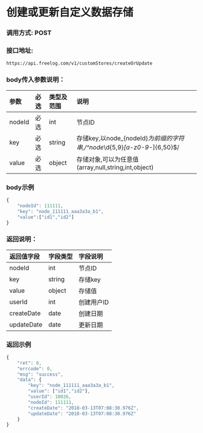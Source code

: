 # 创建或更新自定义数据存储

### 调用方式: POST

### 接口地址:

```
https://api.freelog.com/v1/customStores/createOrUpdate
```

### body传入参数说明：

| 参数 | 必选 | 类型及范围 | 说明 |
| :--- | :--- | :--- | :--- |
|nodeId|必选|int|节点ID|
|key|必选|string|存储key,以node_{nodeId}_为前缀的字符串,/^node_\d{5,9}_[a-z0-9_-]{6,50}$/|
|value|必选|object|存储对象,可以为任意值(array,null,string,int,object)|

### body示例

```js
{
	"nodeId": 111111,
	"key": "node_111111_aaa3a3a_b1",
    "value":["id1","id2"]
}
```

### 返回说明：

| 返回值字段 | 字段类型 | 字段说明 |
| :--- | :--- | :--- |
| nodeId | int | 节点ID |
| key | string | 存储key |
| value | object | 存储值 |
| userId | int | 创建用户ID |
| createDate | date | 创建日期 |
| updateDate | date | 更新日期 |

### 返回示例

```js
{
    "ret": 0,
    "errcode": 0,
    "msg": "success",
    "data": {
        "key": "node_111111_aaa3a3a_b1",
        "value": ["id1","id2"],
        "userId": 10026,
        "nodeId": 111111,
        "createDate": "2018-03-13T07:08:30.976Z",
        "updateDate": "2018-03-13T07:08:30.976Z"
    }
}
```
